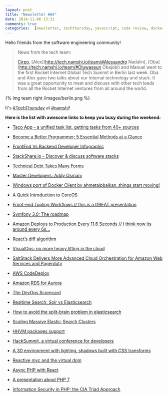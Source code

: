 ```yaml
---
layout: post
title: "Newsletter #64"
date: 2014-11-06 13:31
comments: true
categories:  [newsletter, techthursday, javascript, code review, docker,php, conference, react, php7, javascript, dom, hhvm]
---
```


Hello friends from the software engineering community!

> News from the tech team:
> 
> [Cirpo](http://tech.namshi.io/team/#Alessandro_Cinelli), [Alex](http://tech.namshi.io/team/#Alessandro Nadalin), [Oba](http://tech.namshi.io/team/#Oluwaseun Obajobi) and Manuel went to the first Rocket Internet Global Tech Summit in Berlin last week.
> Oba and Alex gave two talks about our internal technology and stack. It was a great opportunity to meet and discuss 
> with other tech leads from all the Rocket Internet ventures from all around the world.

{% img team right /images/berlin.png %}

It's [#TechThursday](/blog/categories/techthursday/) at [#namshi](http://twitter.com/techNamshi)!

**Here is the list with awesome links to keep you busy during the weekend:**

* [Taco App - a unified task list, getting tasks from 40+ sources](https://tacoapp.com/)

* [Become a Better Programmer: 5 Essential Methods at a Glance](http://bit.ly/1BdO42A)

* [FrontEnd Vs Backend Developer Infographic](http://bit.ly/1qEThXn)

<!-- more -->

* [StackShare.io - Discover & discuss software stacks](http://stackshare.io/)

* [Technical Debt Takes Many Forms](http://bit.ly/111sQEA)

* [Master Developers: Addy Osmani](http://buff.ly/1wUf5nO)

* [Windows port of Docker Client by ahmetalpbalkan..things start moving!](http://buff.ly/1wnN5ow)

* [A Quick Introduction to CoreOS](http://buff.ly/1v4oVER)

* [Front-end Tooling Workflows // this is a GREAT presentation](http://buff.ly/1GNLOPV)

* [Symfony 3.0: The roadmap](http://buff.ly/1Es3nBj)

* [Amazon Deploys to Production Every 11.6 Seconds // I think now its around every 6s...](http://buff.ly/1v25Gf7)

* [React’s diff algorithm](http://buff.ly/1Eq1FAf)

* [VisualOps: no more heavy lifting in the cloud](http://buff.ly/1Ey5GVc)

* [SaltStack Delivers More Advanced Cloud Orchestration for Amazon Web Services and Pagerduty](http://www.saltstack.com/salt-blog/saltstack-aws-reinvent-pagerduty)

* [AWS CodeDeploy](http://aws.amazon.com/codedeploy/)

* [Amazon RDS for Aurora](http://aws.amazon.com/rds/aurora/)

* [The DevOps Scorecard](http://devops.com/blogs/devops-scorecard/)

* [Realtime Search: Solr vs Elasticsearch](http://blog.socialcast.com/realtime-search-solr-vs-elasticsearch)

* [How to avoid the split-brain problem in elasticsearch](http://blog.trifork.com/2013/10/24/how-to-avoid-the-split-brain-problem-in-elasticsearch/comment-page-1/)

* [Scaling Massive Elastic-Search Clusters](http://www.slideshare.net/kucrafal/scaling-massive-elastic-search-clusters-rafa-ku-sematext)

* [HHVM packages support](http://hhvm.h4cc.de)

* [HackSummit, a virtual conference for developers](https://hacksummit.org/)

* [A 3D environment with lighting, shadows built with CSS transforms](http://keithclark.co.uk/labs/css-fps/desktop/)

* [Reactive mvc and the virtual dom](http://futurice.com/blog/reactive-mvc-and-the-virtual-dom)

* [ Async PHP with React]( https://speakerdeck.com/jmikola/async-php-with-react)

* [ A presentation about PHP 7](https://drive.google.com/file/d/0B3UKOMH_4lgBUTdjUGxIZ3l1Ukk/view)

* [Information Security in PHP: the CIA Triad Approach](https://speakerdeck.com/ezimuel/information-security-in-php-the-cia-triad-approach)
